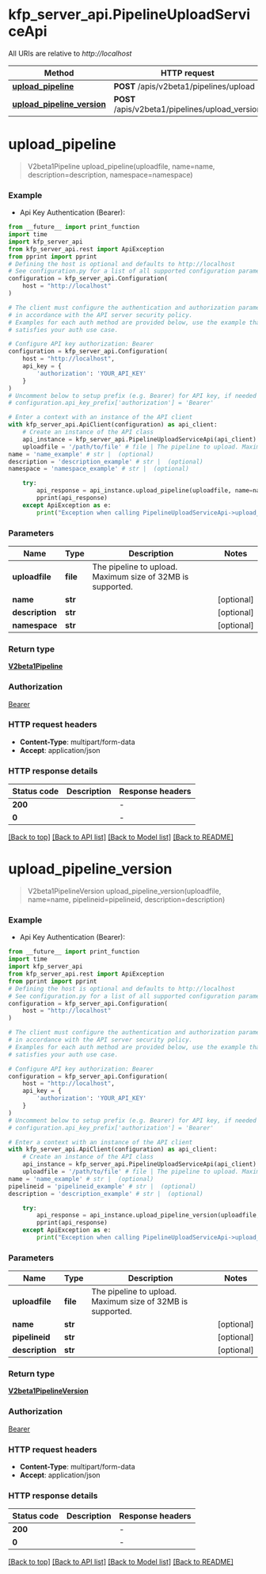 # kfp_server_api.PipelineUploadServiceApi

All URIs are relative to _http://localhost_

| Method                                                                             | HTTP request                                    | Description |
| ---------------------------------------------------------------------------------- | ----------------------------------------------- | ----------- |
| [**upload_pipeline**](PipelineUploadServiceApi.md#upload_pipeline)                 | **POST** /apis/v2beta1/pipelines/upload         |
| [**upload_pipeline_version**](PipelineUploadServiceApi.md#upload_pipeline_version) | **POST** /apis/v2beta1/pipelines/upload_version |

# **upload_pipeline**

> V2beta1Pipeline upload_pipeline(uploadfile, name=name, description=description, namespace=namespace)

### Example

- Api Key Authentication (Bearer):

```python
from __future__ import print_function
import time
import kfp_server_api
from kfp_server_api.rest import ApiException
from pprint import pprint
# Defining the host is optional and defaults to http://localhost
# See configuration.py for a list of all supported configuration parameters.
configuration = kfp_server_api.Configuration(
    host = "http://localhost"
)

# The client must configure the authentication and authorization parameters
# in accordance with the API server security policy.
# Examples for each auth method are provided below, use the example that
# satisfies your auth use case.

# Configure API key authorization: Bearer
configuration = kfp_server_api.Configuration(
    host = "http://localhost",
    api_key = {
        'authorization': 'YOUR_API_KEY'
    }
)
# Uncomment below to setup prefix (e.g. Bearer) for API key, if needed
# configuration.api_key_prefix['authorization'] = 'Bearer'

# Enter a context with an instance of the API client
with kfp_server_api.ApiClient(configuration) as api_client:
    # Create an instance of the API class
    api_instance = kfp_server_api.PipelineUploadServiceApi(api_client)
    uploadfile = '/path/to/file' # file | The pipeline to upload. Maximum size of 32MB is supported.
name = 'name_example' # str |  (optional)
description = 'description_example' # str |  (optional)
namespace = 'namespace_example' # str |  (optional)

    try:
        api_response = api_instance.upload_pipeline(uploadfile, name=name, description=description, namespace=namespace)
        pprint(api_response)
    except ApiException as e:
        print("Exception when calling PipelineUploadServiceApi->upload_pipeline: %s\n" % e)
```

### Parameters

| Name            | Type     | Description                                                | Notes      |
| --------------- | -------- | ---------------------------------------------------------- | ---------- |
| **uploadfile**  | **file** | The pipeline to upload. Maximum size of 32MB is supported. |
| **name**        | **str**  |                                                            | [optional] |
| **description** | **str**  |                                                            | [optional] |
| **namespace**   | **str**  |                                                            | [optional] |

### Return type

[**V2beta1Pipeline**](V2beta1Pipeline.md)

### Authorization

[Bearer](../README.md#Bearer)

### HTTP request headers

- **Content-Type**: multipart/form-data
- **Accept**: application/json

### HTTP response details

| Status code | Description | Response headers |
| ----------- | ----------- | ---------------- |
| **200**     |             | -                |
| **0**       |             | -                |

[[Back to top]](#) [[Back to API list]](../README.md#documentation-for-api-endpoints) [[Back to Model list]](../README.md#documentation-for-models) [[Back to README]](../README.md)

# **upload_pipeline_version**

> V2beta1PipelineVersion upload_pipeline_version(uploadfile, name=name, pipelineid=pipelineid, description=description)

### Example

- Api Key Authentication (Bearer):

```python
from __future__ import print_function
import time
import kfp_server_api
from kfp_server_api.rest import ApiException
from pprint import pprint
# Defining the host is optional and defaults to http://localhost
# See configuration.py for a list of all supported configuration parameters.
configuration = kfp_server_api.Configuration(
    host = "http://localhost"
)

# The client must configure the authentication and authorization parameters
# in accordance with the API server security policy.
# Examples for each auth method are provided below, use the example that
# satisfies your auth use case.

# Configure API key authorization: Bearer
configuration = kfp_server_api.Configuration(
    host = "http://localhost",
    api_key = {
        'authorization': 'YOUR_API_KEY'
    }
)
# Uncomment below to setup prefix (e.g. Bearer) for API key, if needed
# configuration.api_key_prefix['authorization'] = 'Bearer'

# Enter a context with an instance of the API client
with kfp_server_api.ApiClient(configuration) as api_client:
    # Create an instance of the API class
    api_instance = kfp_server_api.PipelineUploadServiceApi(api_client)
    uploadfile = '/path/to/file' # file | The pipeline to upload. Maximum size of 32MB is supported.
name = 'name_example' # str |  (optional)
pipelineid = 'pipelineid_example' # str |  (optional)
description = 'description_example' # str |  (optional)

    try:
        api_response = api_instance.upload_pipeline_version(uploadfile, name=name, pipelineid=pipelineid, description=description)
        pprint(api_response)
    except ApiException as e:
        print("Exception when calling PipelineUploadServiceApi->upload_pipeline_version: %s\n" % e)
```

### Parameters

| Name            | Type     | Description                                                | Notes      |
| --------------- | -------- | ---------------------------------------------------------- | ---------- |
| **uploadfile**  | **file** | The pipeline to upload. Maximum size of 32MB is supported. |
| **name**        | **str**  |                                                            | [optional] |
| **pipelineid**  | **str**  |                                                            | [optional] |
| **description** | **str**  |                                                            | [optional] |

### Return type

[**V2beta1PipelineVersion**](V2beta1PipelineVersion.md)

### Authorization

[Bearer](../README.md#Bearer)

### HTTP request headers

- **Content-Type**: multipart/form-data
- **Accept**: application/json

### HTTP response details

| Status code | Description | Response headers |
| ----------- | ----------- | ---------------- |
| **200**     |             | -                |
| **0**       |             | -                |

[[Back to top]](#) [[Back to API list]](../README.md#documentation-for-api-endpoints) [[Back to Model list]](../README.md#documentation-for-models) [[Back to README]](../README.md)
